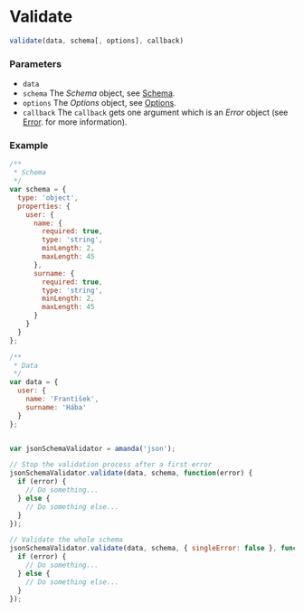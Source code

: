 # Validate

```javascript
validate(data, schema[, options], callback)
```

### Parameters

* `data`
* `schema` The *Schema* object, see [Schema](../objects/schema.md).
* `options` The *Options* object, see [Options](../objects/options.md).
* `callback` The `callback` gets one argument which is an *Error* object (see [Error](../objects/error.md). for more information).

### Example

```javascript
/**
 * Schema
 */
var schema = {
  type: 'object',
  properties: {
    user: {
      name: {
        required: true,
        type: 'string',
        minLength: 2,
        maxLength: 45
      },
      surname: {
        required: true,
        type: 'string',
        minLength: 2,
        maxLength: 45
      }
    }
  }
};

/**
 * Data
 */
var data = {
  user: {
    name: 'František',
    surname: 'Hába'
  }
};


var jsonSchemaValidator = amanda('json');

// Stop the validation process after a first error
jsonSchemaValidator.validate(data, schema, function(error) {
  if (error) {
    // Do something...
  } else {
    // Do something else...
  }
});

// Validate the whole schema
jsonSchemaValidator.validate(data, schema, { singleError: false }, function(error) {
  if (error) {
    // Do something...
  } else {
    // Do something else...
  }
});
```
